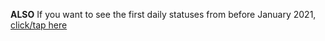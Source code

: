 **ALSO**
If you want to see the first daily statuses from before January 2021, [click/tap here](https://github.com/seanpm2001/seanpm2001/issues/2)
